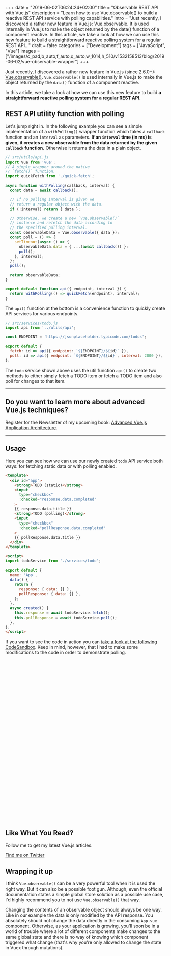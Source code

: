 +++
date = "2019-06-02T06:24:24+02:00"
title = "Observable REST API with Vue.js"
description = "Learn how to use Vue.observable() to build a reactive REST API service with polling capabilities."
intro = "Just recently, I discovered a rather new feature in Vue.js: Vue.observable. It is used internally in Vue.js to make the object returned by the data() function of a component reactive. In this article, we take a look at how we can use this new feature to build a straightforward reactive polling system for a regular REST API..."
draft = false
categories = ["Development"]
tags = ["JavaScript", "Vue"]
images = ["/images/c_pad,b_auto,f_auto,q_auto,w_1014,h_510/v1532158513/blog/2019-06-02/vue-observable-wrapper"]
+++

Just recently, I discovered a rather new feature in Vue.js (since 2.6.0+): [Vue.observable()](https://vuejs.org/v2/api/#Vue-observable). `Vue.observable()` is used internally in Vue.js to make the object returned by the `data()` function of a component reactive.

In this article, we take a look at how we can use this new feature to build **a straightforward reactive polling system for a regular REST API.**

## REST API utility function with polling

Let's jump right in. In the following example you can see a simple implementation of a `withPolling()` wrapper function which takes a `callback` function and an `interval` as parameters. **If an `interval` time (in ms) is given, it creates a new observable from the data returned by the given `callback` function.** Otherwise it returns the data in a plain object.

```js
// src/utils/api.js
import Vue from 'vue';
// A simple wrapper around the native
// `fetch()` function.
import quickFetch from './quick-fetch';

async function withPolling(callback, interval) {
  const data = await callback();

  // If no polling interval is given we
  // return a regular object with the data.
  if (!interval) return { data };

  // Otherwise, we create a new `Vue.observable()`
  // instance and refetch the data according to
  // the specified polling interval.
  const observableData = Vue.observable({ data });
  const poll = () => {
    setTimeout(async () => {
      observableData.data = { ...(await callback()) };
      poll();
    }, interval);
  };
  poll();

  return observableData;
}

export default function api({ endpoint, interval }) {
  return withPolling(() => quickFetch(endpoint), interval);
}
```

The `api()` function at the bottom is a convenience function to quickly create API services for various endpoints.

```js
// src/services/todo.js
import api from '../utils/api';

const ENDPOINT = 'https://jsonplaceholder.typicode.com/todos';

export default {
  fetch: id => api({ endpoint: `${ENDPOINT}/${id}` }),
  poll: id => api({ endpoint: `${ENDPOINT}/${id}`, interval: 2000 }),
};
```

The `todo` service shown above uses the util function `api()` to create two methods to either simply fetch a TODO item or fetch a TODO item and also poll for changes to that item.

<div>
  <hr class="c-hr">
  <div class="c-service-info">
    <h2>Do you want to learn more about advanced Vue.js techniques?</h2>
    <p class="c-service-info__body">
      Register for the Newsletter of my upcoming book: <a class="c-anchor" href="https://oberlehner.us20.list-manage.com/subscribe?u=8476a98c5640f6c7b5530ea57&id=8b26bf120b" data-event-category="link" data-event-action="click: newsletter" data-event-label="Newsletter (article content)">Advanced Vue.js Application Architecture</a>.
    </p>
  </div>
  <hr class="c-hr">
</div>

## Usage

Here you can see how we can use our newly created `todo` API service both ways: for fetching static data or with polling enabled.

```html
<template>
  <div id="app">
    <strong>TODO (static)</strong>
    <input
      type="checkbox"
      :checked="response.data.completed"
    >
    {{ response.data.title }}
    <strong>TODO (polling)</strong>
    <input
      type="checkbox"
      :checked="pollResponse.data.completed"
    >
    {{ pollResponse.data.title }}
  </div>
</template>

<script>
import todoService from './services/todo';

export default {
  name: 'App',
  data() {
    return {
      response: { data: {} },
      pollResponse: { data: {} },
    };
  },
  async created() {
    this.response = await todoService.fetch();
    this.pollResponse = await todoService.poll();
  },
};
</script>
```

If you want to see the code in action you can [take a look at the following CodeSandbox](https://codesandbox.io/s/observable-rest-api-with-vuejs-hv54n). Keep in mind, however, that I had to make some modifications to the code in order to demonstrate polling.

<div class="c-content__broad">
  <iframe data-src="https://codesandbox.io/embed/observable-rest-api-with-vuejs-hv54n?fontsize=14&module=%2Fsrc%2FApp.vue&view=editor" title="Observable REST API with Vue.js" style="width:100%; height:500px; border:0; border-radius: 4px; overflow:hidden;" sandbox="allow-modals allow-forms allow-popups allow-scripts allow-same-origin"></iframe>
</div>

<div class="c-content__broad">
  <div class="c-twitter-teaser">
    <div class="c-twitter-teaser__content">
      <h2 class="c-twitter-teaser__headline">Like What You Read?</h2>
      <p class="c-twitter-teaser__body">
        Follow me to get my latest Vue.js articles.
      </p>
      <a class="c-button c-button--outline c-twitter-teaser__button" rel="nofollow" href="https://twitter.com/maoberlehner" data-event-category="link" data-event-action="click: contact" data-event-label="Twitter (article content)">
        Find me on Twitter
      </a>
    </div>
  </div>
</div>

## Wrapping it up

I think `Vue.observable()` can be a very powerful tool when it is used the right way. But it can also be a possible foot gun. Although, even the official documentation states a simple global store solution as a possible use case, I'd highly recommend you to not use `Vue.observable()` that way.

Changing the contents of an observable object should always be one way. Like in our example the data is only modified by the API response. You absolutely should not change the data directly in the consuming `App.vue` component. Otherwise, as your application is growing, you'll soon be in a world of trouble where a lot of different components make changes to the same global state and there is no way of knowing which component triggered what change (that's why you're only allowed to change the state in Vuex through mutations).
